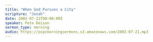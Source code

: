 ```yaml
---
title: "When God Pursues a City"
scripture: "Jonah"
date: 2002-07-21T00:00:00Z
speaker: Pete Deison
sermon_type: morning
audio: https://pcpcmorningsermons.s3.amazonaws.com/2002-07-21.mp3 
---
```



